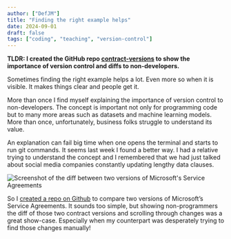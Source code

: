 ```yaml
---
author: ["DefJM"]
title: "Finding the right example helps"
date: 2024-09-01
draft: false 
tags: ["coding", "teaching", "version-control"]
---
```


**TLDR: I created the GitHub repo [contract-versions](https://github.com/DefJM/contract-versions) to show the importance of version control and diffs to non-developers.**

Sometimes finding the right example helps a lot. Even more so when it is visible. It makes things clear and people get it.

More than once I find myself explaining the importance of version control to non-developers. The concept is important not only for programming code but to many more areas such as datasets and machine learning models. More than once, unfortunately, business folks struggle to understand its value. 

An explanation can fail big time when one opens the terminal and starts to run git commands. It seems last week I found a better way. I had a relative trying to understand the concept and I remembered that we had just talked about social media companies constantly updating lengthy data clauses. 

![Screenshot of the diff between two versions of Microsoft's Service Agreements](../images/diff-ms-service-agreements.png)

So I [created a repo on Github](https://github.com/DefJM/contract-versions) to compare two versions of Microsoft’s Service Agreements. It sounds too simple, but showing non-programmers the diff of those two contract versions and scrolling through changes was a great show-case. Especially when my counterpart was desperately trying to find those changes manually!
